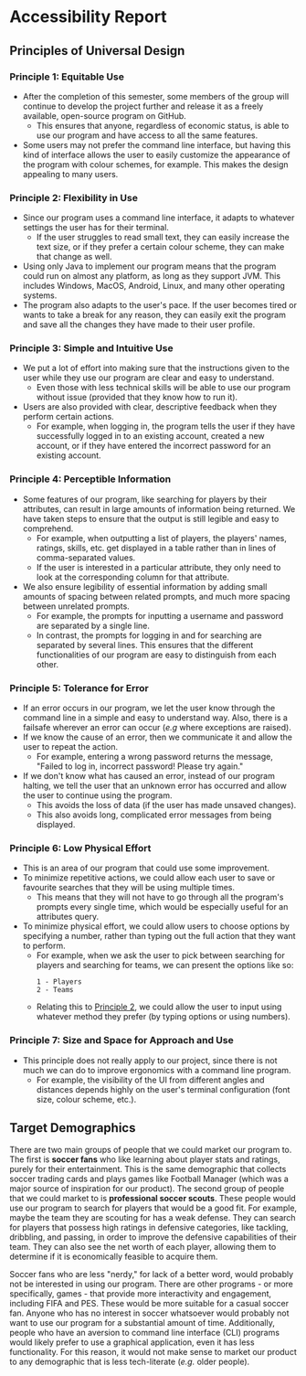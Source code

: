 # Accessibility Report

## Principles of Universal Design

### Principle 1: Equitable Use

- After the completion of this semester, some members of the group will continue to develop the project further and release it as a freely available, open-source program on GitHub.
    - This ensures that anyone, regardless of economic status, is able to use our program and have access to all the same features.
- Some users may not prefer the command line interface, but having this kind of interface allows the user to easily customize the appearance of the program with colour schemes, for example. This makes the design appealing to many users.

### Principle 2: Flexibility in Use

- Since our program uses a command line interface, it adapts to whatever settings the user has for their terminal. 
    - If the user struggles to read small text, they can easily increase the text size, or if they prefer a certain colour scheme, they can make that change as well.
- Using only Java to implement our program means that the program could run on almost any platform, as long as they support JVM. This includes Windows, MacOS, Android, Linux, and many other operating systems.
- The program also adapts to the user's pace. If the user becomes tired or wants to take a break for any reason, they can easily exit the program and save all the changes they have made to their user profile.

### Principle 3: Simple and Intuitive Use

- We put a lot of effort into making sure that the instructions given to the user while they use our program are clear and easy to understand.
    - Even those with less technical skills will be able to use our program without issue (provided that they know how to run it).
- Users are also provided with clear, descriptive feedback when they perform certain actions.
    - For example, when logging in, the program tells the user if they have successfully logged in to an existing account, created a new account, or if they have entered the incorrect password for an existing account.

### Principle 4: Perceptible Information

<!-- TODO: Make sure to implement the stuff in this section! -->

- Some features of our program, like searching for players by their attributes, can result in large amounts of information being returned. We have taken steps to ensure that the output is still legible and easy to comprehend.
    - For example, when outputting a list of players, the players' names, ratings, skills, etc. get displayed in a table rather than in lines of comma-separated values.
    - If the user is interested in a particular attribute, they only need to look at the corresponding column for that attribute.
- We also ensure legibility of essential information by adding small amounts of spacing between related prompts, and much more spacing between unrelated prompts.
    - For example, the prompts for inputting a username and password are separated by a single line.
    - In contrast, the prompts for logging in and for searching are separated by several lines. This ensures that the different functionalities of our program are easy to distinguish from each other.

### Principle 5: Tolerance for Error

- If an error occurs in our program, we let the user know through the command line in a simple and easy to understand way. Also, there is a failsafe wherever an error can occur (*e.g* where exceptions are raised).
- If we know the cause of an error, then we communicate it and allow the user to repeat the action. 
    - For example, entering a wrong password returns the message, "Failed to log in, incorrect password! Please try again."
- If we don't know what has caused an error, instead of our program halting, we tell the user that an unknown error has occurred and allow the user to continue using the program.
    - This avoids the loss of data (if the user has made unsaved changes).
    - This also avoids long, complicated error messages from being displayed.

### Principle 6: Low Physical Effort

- This is an area of our program that could use some improvement.
- To minimize repetitive actions, we could allow each user to save or favourite searches that they will be using multiple times.
    - This means that they will not have to go through all the program's prompts every single time, which would be especially useful for an attributes query.
- To minimize physical effort, we could allow users to choose options by specifying a number, rather than typing out the full action that they want to perform.
    - For example, when we ask the user to pick between searching for players and searching for teams, we can present the options like so:
        ```Would you like to search for players or for teams? Please enter the number corresponding to your choice:
        1 - Players
        2 - Teams
        ```
    - Relating this to [Principle 2](#principle-2-flexibility-in-use), we could allow the user to input using whatever method they prefer (by typing options or using numbers).

### Principle 7: Size and Space for Approach and Use

- This principle does not really apply to our project, since there is not much we can do to improve ergonomics with a command line program.
    - For example, the visibility of the UI from different angles and distances depends highly on the user's terminal configuration (font size, colour scheme, etc.).

## Target Demographics

There are two main groups of people that we could market our program to. 
The first is **soccer fans** who like learning about player stats and ratings, purely for their entertainment.
This is the same demographic that collects soccer trading cards and plays games like Football Manager (which was a major source of inspiration for our product). 
The second group of people that we could market to is **professional soccer scouts**.
These people would use our program to search for players that would be a good fit.
For example, maybe the team they are scouting for has a weak defense.
They can search for players that possess high ratings in defensive categories, like tackling, dribbling, and passing,
in order to improve the defensive capabilities of their team.
They can also see the net worth of each player, allowing them to determine if it is economically feasible to acquire them.

Soccer fans who are less "nerdy," for lack of a better word, would probably not be interested in using our program. There are other programs - or more specifically, games - that provide more interactivity and engagement, including FIFA and PES. These would be more suitable for a casual soccer fan. Anyone who has no interest in soccer whatsoever would probably not want to use our program for a substantial amount of time. Additionally, people who have an aversion to command line interface (CLI) programs would likely prefer to use a graphical application, even it has less functionality. For this reason, it would not make sense to market our product to any demographic that is less tech-literate (*e.g.* older people).